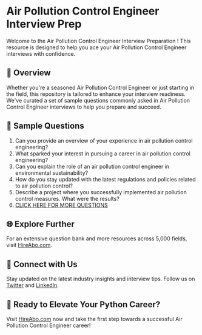 # Air Pollution Control Engineer Interview Prep

Welcome to the Air Pollution Control Engineer Interview Preparation ! This resource is designed to help you ace your Air Pollution Control Engineer interviews with confidence.

## 🚀 Overview

Whether you're a seasoned Air Pollution Control Engineer or just starting in the field, this repository is tailored to enhance your interview readiness. We've curated a set of sample questions commonly asked in Air Pollution Control Engineer interviews to help you prepare and succeed.

## 📝 Sample Questions

1. Can you provide an overview of your experience in air pollution control engineering?
2. What sparked your interest in pursuing a career in air pollution control engineering?
3. Can you explain the role of an air pollution control engineer in environmental sustainability?
4. How do you stay updated with the latest regulations and policies related to air pollution control?
5. Describe a project where you successfully implemented air pollution control measures. What were the results?
6. [CLICK HERE FOR MORE QUESTIONS](https://hireabo.com/job/3_4_49/Air%20Pollution%20Control%20Engineer)

## 🌐 Explore Further

For an extensive question bank and more resources across 5,000 fields, visit [HireAbo.com](https://www.hireabo.com).

## 📱 Connect with Us

Stay updated on the latest industry insights and interview tips. Follow us on [Twitter](https://twitter.com/hireabo) and [LinkedIn](https://www.linkedin.com/in/hire-abo-3609972a8/).

## 🚀 Ready to Elevate Your Python Career?

Visit [HireAbo.com](https://www.hireabo.com) now and take the first step towards a successful Air Pollution Control Engineer career!